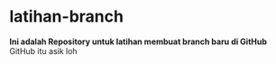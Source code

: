 # latihan-branch
**Ini adalah Repository untuk latihan membuat branch baru di GitHub** 
GitHub itu asik loh
